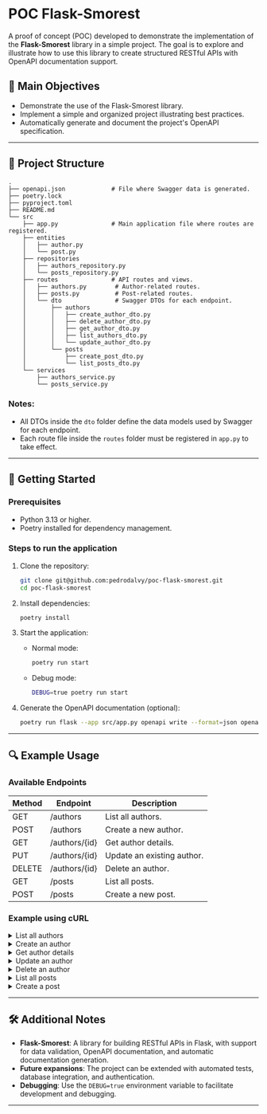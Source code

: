 # POC Flask-Smorest

A proof of concept (POC) developed to demonstrate the implementation of the **Flask-Smorest** library in a simple project. The goal is to explore and illustrate how to use this library to create structured RESTful APIs with OpenAPI documentation support.

## 🚀 Main Objectives

- Demonstrate the use of the Flask-Smorest library.
- Implement a simple and organized project illustrating best practices.
- Automatically generate and document the project's OpenAPI specification.

---

## 📁 Project Structure

```plaintext
.
├── openapi.json             # File where Swagger data is generated.
├── poetry.lock
├── pyproject.toml
├── README.md
└── src
    ├── app.py               # Main application file where routes are registered.
    ├── entities
    │   ├── author.py
    │   └── post.py
    ├── repositories
    │   ├── authors_repository.py
    │   └── posts_repository.py
    ├── routes               # API routes and views.
    │   ├── authors.py        # Author-related routes.
    │   ├── posts.py          # Post-related routes.
    │   └── dto               # Swagger DTOs for each endpoint.
    │       ├── authors
    │       │   ├── create_author_dto.py
    │       │   ├── delete_author_dto.py
    │       │   ├── get_author_dto.py
    │       │   ├── list_authors_dto.py
    │       │   └── update_author_dto.py
    │       └── posts
    │           ├── create_post_dto.py
    │           └── list_posts_dto.py
    └── services
        ├── authors_service.py
        └── posts_service.py
```

### Notes:

- All DTOs inside the `dto` folder define the data models used by Swagger for each endpoint.
- Each route file inside the `routes` folder must be registered in `app.py` to take effect.

---

## 🚀 Getting Started

### Prerequisites

- Python 3.13 or higher.
- Poetry installed for dependency management.

### Steps to run the application

1. Clone the repository:

   ```bash
   git clone git@github.com:pedrodalvy/poc-flask-smorest.git
   cd poc-flask-smorest
   ```

2. Install dependencies:

   ```bash
   poetry install
   ```

3. Start the application:

    - Normal mode:
      ```bash
      poetry run start
      ```

    - Debug mode:
      ```bash
      DEBUG=true poetry run start
      ```

4. Generate the OpenAPI documentation (optional):

   ```bash
   poetry run flask --app src/app.py openapi write --format=json openapi.json
   ```

---

## 🔍 Example Usage

### Available Endpoints

| Method | Endpoint      | Description                |
|--------|---------------|----------------------------|
| GET    | /authors      | List all authors.          |
| POST   | /authors      | Create a new author.       |
| GET    | /authors/{id} | Get author details.        |
| PUT    | /authors/{id} | Update an existing author. |
| DELETE | /authors/{id} | Delete an author.          |
| GET    | /posts        | List all posts.            |
| POST   | /posts        | Create a new post.         |

### Example using cURL

<details>
  <summary>List all authors</summary>

  ```bash
  curl --request GET \
    --url http://localhost:5000/authors
  ```
</details>

<details>
  <summary>Create an author</summary>

  ```bash
  curl --request POST \
    --url http://localhost:5000/authors \
    --header 'content-type: application/json' \
    --data '{
      "name": "John Doe"
    }'
  ```
</details>

<details>
  <summary>Get author details</summary>

  ```bash
  curl --request GET \
    --url http://localhost:5000/authors/{id}
  ```
</details>

<details>
  <summary>Update an author</summary>

  ```bash
  curl --request PUT \
    --url http://localhost:5000/authors/{id} \
    --header 'content-type: application/json' \
    --data '{
      "name": "Jane Doe"
    }'
  ```
</details>

<details>
  <summary>Delete an author</summary>

  ```bash
  curl --request DELETE \
    --url http://localhost:5000/authors/{id}
  ```
</details>

<details>
  <summary>List all posts</summary>

  ```bash
  curl --request GET \
    --url 'http://localhost:5000/posts?author_id={author_id}'
  ```
</details>

<details>
  <summary>Create a post</summary>

  ```bash
  curl --request POST \
    --url http://localhost:5000/posts \
    --header 'content-type: application/json' \
    --data '{
      "title": "My first post",
      "content": "This is my first post",
      "author_id": 1
    }'
  ```
</details>

---

## 🛠️ Additional Notes

- **Flask-Smorest**: A library for building RESTful APIs in Flask, with support for data validation, OpenAPI documentation, and automatic documentation generation.
- **Future expansions**: The project can be extended with automated tests, database integration, and authentication.
- **Debugging**: Use the `DEBUG=true` environment variable to facilitate development and debugging.

---
